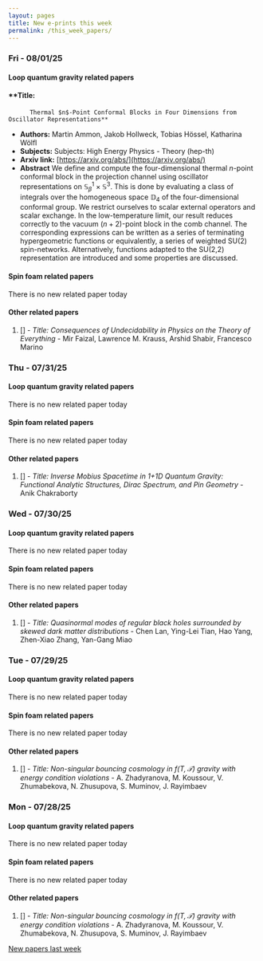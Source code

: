 ```yaml
---
layout: pages
title: New e-prints this week
permalink: /this_week_papers/
---
```




### Fri - 08/01/25

#### Loop quantum gravity related papers

#### **Title:
          Thermal $n$-Point Conformal Blocks in Four Dimensions from Oscillator Representations**
 - **Authors:** Martin Ammon, Jakob Hollweck, Tobias Hössel, Katharina Wölfl
 - **Subjects:** Subjects:
High Energy Physics - Theory (hep-th)
 - **Arxiv link:** [https://arxiv.org/abs/](https://arxiv.org/abs/)
 - **Abstract**
 We define and compute the four-dimensional thermal $n$-point conformal block in the projection channel using oscillator representations on $\mathbb{S}^1_\beta \times \mathbb{S}^3$. This is done by evaluating a class of integrals over the homogeneous space $\mathbb{D}_4$ of the four-dimensional conformal group. We restrict ourselves to scalar external operators and scalar exchange. In the low-temperature limit, our result reduces correctly to the vacuum $(n+2)$-point block in the comb channel. The corresponding expressions can be written as a series of terminating hypergeometric functions or equivalently, a series of weighted SU(2) spin-networks. Alternatively, functions adapted to the SU(2,2) representation are introduced and some properties are discussed. 

#### Spin foam related papers

There is no new related paper today 



#### Other related papers

1. [[]](https://arxiv.org/abs/) - *Title:
          Consequences of Undecidability in Physics on the Theory of Everything* - Mir Faizal, Lawrence M. Krauss, Arshid Shabir, Francesco Marino



### Thu - 07/31/25

#### Loop quantum gravity related papers

There is no new related paper today 

#### Spin foam related papers

There is no new related paper today 



#### Other related papers

1. [[]](https://arxiv.org/abs/) - *Title:
          Inverse Mobius Spacetime in 1+1D Quantum Gravity: Functional Analytic Structures, Dirac Spectrum, and Pin Geometry* - Anik Chakraborty



### Wed - 07/30/25

#### Loop quantum gravity related papers

There is no new related paper today 

#### Spin foam related papers

There is no new related paper today 



#### Other related papers

1. [[]](https://arxiv.org/abs/) - *Title:
          Quasinormal modes of regular black holes surrounded by skewed dark matter distributions* - Chen Lan, Ying-Lei Tian, Hao Yang, Zhen-Xiao Zhang, Yan-Gang Miao



### Tue - 07/29/25

#### Loop quantum gravity related papers

There is no new related paper today 

#### Spin foam related papers

There is no new related paper today 



#### Other related papers

1. [[]](https://arxiv.org/abs/) - *Title:
          Non-singular bouncing cosmology in $f(T, \mathcal{T})$ gravity with energy condition violations* - A. Zhadyranova, M. Koussour, V. Zhumabekova, N. Zhusupova, S. Muminov, J. Rayimbaev



### Mon - 07/28/25

#### Loop quantum gravity related papers

There is no new related paper today 

#### Spin foam related papers

There is no new related paper today 



#### Other related papers

1. [[]](https://arxiv.org/abs/) - *Title:
          Non-singular bouncing cosmology in $f(T, \mathcal{T})$ gravity with energy condition violations* - A. Zhadyranova, M. Koussour, V. Zhumabekova, N. Zhusupova, S. Muminov, J. Rayimbaev






[New papers last week]({{site.url}}/archived/weekly/pre-prints/2025/07/28/archived_weekly_papers.html)